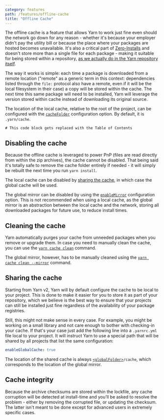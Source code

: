 ```yaml
---
category: features
path: /features/offline-cache
title: "Offline Cache"
---
```


The offline cache is a feature that allows Yarn to work just fine even should the network go down for any reason - whether it's because your employer didn't pay the utility bill or because the place where your packages are hosted becomes unavailable. It's also a critical part of [Zero-Installs](/features/zero-installs) and doesn't store more than a single file for each package - making it suitable for being stored within a repository, [as we actually do in the Yarn repository itself](https://github.com/yarnpkg/berry/tree/master/.yarn/cache).

The way it works is simple: each time a package is downloaded from a remote location ("remote" as a generic term in this context: dependencies listed through the `file:` protocol also have a remote, even if it will be the local filesystem in their case) a copy will be stored within the cache. The next time this same package will need to be installed, Yarn will leverage the version stored within cache instead of downloading its original source.

The location of the local cache, relative to the root of the project, can be configured with the [`cacheFolder`](/configuration/yarnrc#cacheFolder) configuration option. By default, it is `.yarn/cache`.

```toc
# This code block gets replaced with the Table of Contents
```

## Disabling the cache

Because the offline cache is leveraged to power PnP (files are read directly from within the zip archives), the cache cannot be disabled. That being said it's totally safe to remove the cache folder entirely if needed - it will simply be rebuilt the next time you run `yarn install`.

The local cache can be disabled by [sharing the cache](#sharing-the-cache), in which case the global cache will be used.

The global mirror can be disabled by using the [`enableMirror`](/configuration/yarnrc#enableMirror) configuration option. This is not recommended when using a local cache, as the global mirror is an abstraction between the local cache and the network, storing all downloaded packages for future use, to reduce install times.

## Cleaning the cache

Yarn automatically purges your cache from unneeded packages when you remove or upgrade them. In case you need to manually clean the cache, you can use the [`yarn cache clean`](/cli/cache/clean) command.

The global mirror, however, has to be manually cleaned using the [`yarn cache clean --mirror`](/cli/cache/clean) command.

## Sharing the cache

Starting from Yarn v2, Yarn will by default configure the cache to be local to your project. This is done to make it easier for you to store it as part of your repository, which we believe is the best way to ensure that your projects can still be installed just fine regardless of the availability of your package registries.

Still, this might not make sense in every case. For example, you might be working on a small library and not care enough to bother with checking-in your cache. If that's your case just add the following line into a `.yarnrc.yml` file local to your project. It will instruct Yarn to use a special path that will be shared by all projects that list the same configuration:

```yaml
enableGlobalCache: true
```

The location of the shared cache is always [`<globalFolder>`](/configuration/yarnrc#globalFolder)`/cache`, which corresponds to the location of the global mirror.

## Cache integrity

Because the archive checksums are stored within the lockfile, any cache corruption will be detected at install-time and you'll be asked to resolve the problem - either by removing the corrupted file, or updating the checksum. The latter isn't meant to be done except for advanced users in extremely specific cases.
